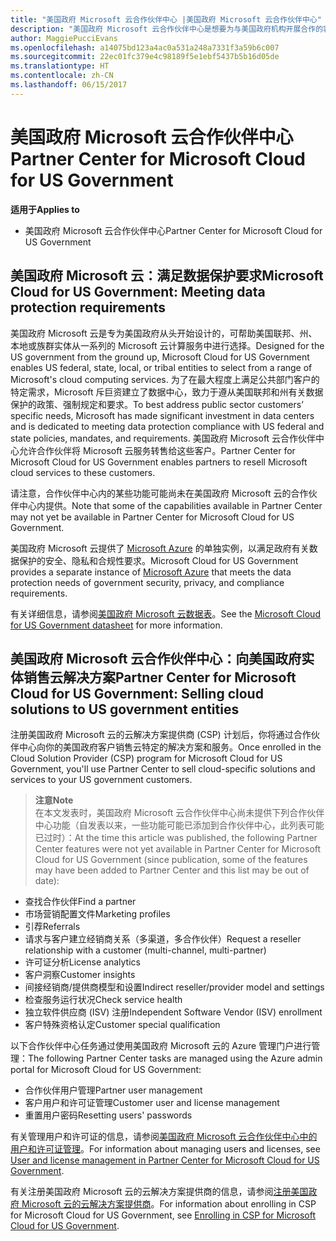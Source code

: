 ```yaml
---
title: "美国政府 Microsoft 云合作伙伴中心 |美国政府 Microsoft 云合作伙伴中心"
description: "美国政府 Microsoft 云合作伙伴中心是想要为与美国政府机构开展合作的客户提供 Microsoft 云解决方案的 Microsoft 合作伙伴的业务门户。"
author: MaggiePucciEvans
ms.openlocfilehash: a14075bd123a4ac0a531a248a7331f3a59b6c007
ms.sourcegitcommit: 22ec01fc379e4c98189f5e1ebf5437b5b16d05de
ms.translationtype: HT
ms.contentlocale: zh-CN
ms.lasthandoff: 06/15/2017
---
```

# <a name="partner-center-for-microsoft-cloud-for-us-government"></a><span data-ttu-id="09c97-103">美国政府 Microsoft 云合作伙伴中心</span><span class="sxs-lookup"><span data-stu-id="09c97-103">Partner Center for Microsoft Cloud for US Government</span></span>

**<span data-ttu-id="09c97-104">适用于</span><span class="sxs-lookup"><span data-stu-id="09c97-104">Applies to</span></span>**

-  <span data-ttu-id="09c97-105">美国政府 Microsoft 云合作伙伴中心</span><span class="sxs-lookup"><span data-stu-id="09c97-105">Partner Center for Microsoft Cloud for US Government</span></span>

## <a name="microsoft-cloud-for-us-government-meeting-data-protection-requirements"></a><span data-ttu-id="09c97-106">美国政府 Microsoft 云：满足数据保护要求</span><span class="sxs-lookup"><span data-stu-id="09c97-106">Microsoft Cloud for US Government: Meeting data protection requirements</span></span> 

<span data-ttu-id="09c97-107">美国政府 Microsoft 云是专为美国政府从头开始设计的，可帮助美国联邦、州、本地或族群实体从一系列的 Microsoft 云计算服务中进行选择。</span><span class="sxs-lookup"><span data-stu-id="09c97-107">Designed for the US government from the ground up, Microsoft Cloud for US Government enables US federal, state, local, or tribal entities to select from a range of Microsoft's cloud computing services.</span></span> <span data-ttu-id="09c97-108">为了在最大程度上满足公共部门客户的特定需求，Microsoft 斥巨资建立了数据中心，致力于遵从美国联邦和州有关数据保护的政策、强制规定和要求。</span><span class="sxs-lookup"><span data-stu-id="09c97-108">To best address public sector customers’ specific needs, Microsoft has made significant investment in data centers and is dedicated to meeting data protection compliance with US federal and state policies, mandates, and requirements.</span></span> <span data-ttu-id="09c97-109">美国政府 Microsoft 云合作伙伴中心允许合作伙伴将 Microsoft 云服务转售给这些客户。</span><span class="sxs-lookup"><span data-stu-id="09c97-109">Partner Center for Microsoft Cloud for US Government enables partners to resell Microsoft cloud services to these customers.</span></span>

<span data-ttu-id="09c97-110">请注意，合作伙伴中心内的某些功能可能尚未在美国政府 Microsoft 云的合作伙伴中心内提供。</span><span class="sxs-lookup"><span data-stu-id="09c97-110">Note that some of the capabilities available in Partner Center may not yet be available in Partner Center for Microsoft Cloud for US Government.</span></span>

<span data-ttu-id="09c97-111">美国政府 Microsoft 云提供了 [Microsoft Azure](https://azure.microsoft.com/en-us/overview/clouds/government/) 的单独实例，以满足政府有关数据保护的安全、隐私和合规性要求。</span><span class="sxs-lookup"><span data-stu-id="09c97-111">Microsoft Cloud for US Government provides a separate instance of [Microsoft Azure](https://azure.microsoft.com/en-us/overview/clouds/government/) that meets the data protection needs of government security, privacy, and compliance requirements.</span></span> 

<span data-ttu-id="09c97-112">有关详细信息，请参阅[美国政府 Microsoft 云数据表](http://download.microsoft.com/download/C/9/C/C9CA3002-DFC4-4ADA-841F-DF42AEC042FB/Microsoft_Azure_Government_Datasheet_EN_US.PDF)。</span><span class="sxs-lookup"><span data-stu-id="09c97-112">See the [Microsoft Cloud for US Government datasheet](http://download.microsoft.com/download/C/9/C/C9CA3002-DFC4-4ADA-841F-DF42AEC042FB/Microsoft_Azure_Government_Datasheet_EN_US.PDF) for more information.</span></span>

## <a name="partner-center-for-microsoft-cloud-for-us-government-selling-cloud-solutions-to-us-government-entities"></a><span data-ttu-id="09c97-113">美国政府 Microsoft 云合作伙伴中心：向美国政府实体销售云解决方案</span><span class="sxs-lookup"><span data-stu-id="09c97-113">Partner Center for Microsoft Cloud for US Government: Selling cloud solutions to US government entities</span></span>

<span data-ttu-id="09c97-114">注册美国政府 Microsoft 云的云解决方案提供商 (CSP) 计划后，你将通过合作伙伴中心向你的美国政府客户销售云特定的解决方案和服务。</span><span class="sxs-lookup"><span data-stu-id="09c97-114">Once enrolled in the Cloud Solution Provider (CSP) program for Microsoft Cloud for US Government, you'll use Partner Center to sell cloud-specific solutions and services to your US government customers.</span></span> 

>**<span data-ttu-id="09c97-115">注意</span><span class="sxs-lookup"><span data-stu-id="09c97-115">Note</span></span>**<br>
<span data-ttu-id="09c97-116">在本文发表时，美国政府 Microsoft 云合作伙伴中心尚未提供下列合作伙伴中心功能（自发表以来，一些功能可能已添加到合作伙伴中心，此列表可能已过时）：</span><span class="sxs-lookup"><span data-stu-id="09c97-116">At the time this article was published, the following Partner Center features were not yet available in Partner Center for Microsoft Cloud for US Government (since publication, some of the features may have been added to Partner Center and this list may be out of date):</span></span>

- <span data-ttu-id="09c97-117">查找合作伙伴</span><span class="sxs-lookup"><span data-stu-id="09c97-117">Find a partner</span></span>
- <span data-ttu-id="09c97-118">市场营销配置文件</span><span class="sxs-lookup"><span data-stu-id="09c97-118">Marketing profiles</span></span>
- <span data-ttu-id="09c97-119">引荐</span><span class="sxs-lookup"><span data-stu-id="09c97-119">Referrals</span></span>
- <span data-ttu-id="09c97-120">请求与客户建立经销商关系（多渠道，多合作伙伴）</span><span class="sxs-lookup"><span data-stu-id="09c97-120">Request a reseller relationship with a customer (multi-channel, multi-partner)</span></span>
- <span data-ttu-id="09c97-121">许可证分析</span><span class="sxs-lookup"><span data-stu-id="09c97-121">License analytics</span></span>
- <span data-ttu-id="09c97-122">客户洞察</span><span class="sxs-lookup"><span data-stu-id="09c97-122">Customer insights</span></span>
- <span data-ttu-id="09c97-123">间接经销商/提供商模型和设置</span><span class="sxs-lookup"><span data-stu-id="09c97-123">Indirect reseller/provider model and settings</span></span>
- <span data-ttu-id="09c97-124">检查服务运行状况</span><span class="sxs-lookup"><span data-stu-id="09c97-124">Check service health</span></span>
- <span data-ttu-id="09c97-125">独立软件供应商 (ISV) 注册</span><span class="sxs-lookup"><span data-stu-id="09c97-125">Independent Software Vendor (ISV) enrollment</span></span>
- <span data-ttu-id="09c97-126">客户特殊资格认定</span><span class="sxs-lookup"><span data-stu-id="09c97-126">Customer special qualification</span></span>

<span data-ttu-id="09c97-127">以下合作伙伴中心任务通过使用美国政府 Microsoft 云的 Azure 管理门户进行管理：</span><span class="sxs-lookup"><span data-stu-id="09c97-127">The following Partner Center tasks are managed using the Azure admin portal for Microsoft Cloud for US Government:</span></span> 

-   <span data-ttu-id="09c97-128">合作伙伴用户管理</span><span class="sxs-lookup"><span data-stu-id="09c97-128">Partner user management</span></span>
-   <span data-ttu-id="09c97-129">客户用户和许可证管理</span><span class="sxs-lookup"><span data-stu-id="09c97-129">Customer user and license management</span></span>
-   <span data-ttu-id="09c97-130">重置用户密码</span><span class="sxs-lookup"><span data-stu-id="09c97-130">Resetting users' passwords</span></span>

<span data-ttu-id="09c97-131">有关管理用户和许可证的信息，请参阅[美国政府 Microsoft 云合作伙伴中心中的用户和许可证管理](user-management-in-partner-center-for-microsoft-us-govt-cloud.md)。</span><span class="sxs-lookup"><span data-stu-id="09c97-131">For information about managing users and licenses, see [User and license management in Partner Center for Microsoft Cloud for US Government](user-management-in-partner-center-for-microsoft-us-govt-cloud.md).</span></span>

<span data-ttu-id="09c97-132">有关注册美国政府 Microsoft 云的云解决方案提供商的信息，请参阅[注册美国政府 Microsoft 云的云解决方案提供商](enroll-in-csp-for-microsoft-us-govt-cloud.md)。</span><span class="sxs-lookup"><span data-stu-id="09c97-132">For information about enrolling in CSP for Microsoft Cloud for US Government, see [Enrolling in CSP for Microsoft Cloud for US Government](enroll-in-csp-for-microsoft-us-govt-cloud.md).</span></span>
